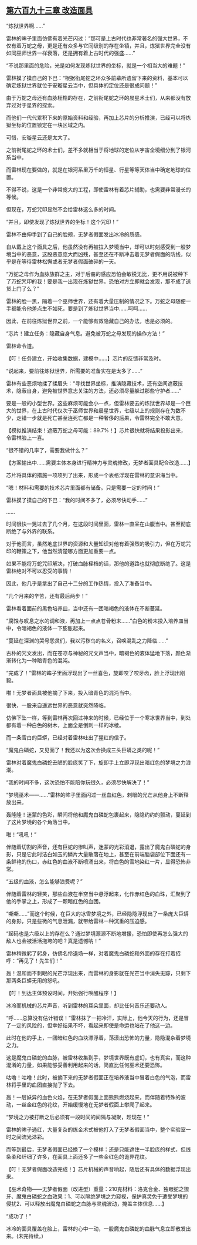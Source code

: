 ## [第六百九十三章 改造面具](https://www.xxbiquge.com/11_11222/8989876.html)


  “炼狱世界啊……”

  雷林的眸子里面仿佛有着光芒闪过：“那可是上古时代也非常著名的强大世界，不仅有着万蛇之母，更是还有众多与它同级别的存在坐镇，并且，炼狱世界完全没有如同巫师世界一样衰落，还是拥有着上古时代的强盛……”

  “不说那里面的危险，光是如何发现炼狱世界的坐标，就是一个相当大的难题！”

  雷林摸了摸自己的下巴：“根据衔尾蛇之环众多前辈所遗留下来的资料，基本可以确定炼狱世界就位于安璇星云当中，但具体的定位还是很成问题！”

  由于万蛇之母还有血脉桎梏的存在，之前衔尾蛇之环的晨星术士们，从来都没有放弃过对于星界的探索。

  而他们一代代累积下来的原始资料和经验，再加上芯片的分析推演，已经可以将炼狱坐标的位置锁定在一块区域之内。

  可惜，安璇星云还是太大了。

  之前衔尾蛇之环的术士们，差不多就相当于将地球的定位从宇宙全境细分到了银河系当中。

  而雷林现在要做的，就是在银河系里万千的恒星、行星等等天体当中确定地球的位置。

  不得不说，这是一个非常庞大的工程，即使雷林有着芯片辅助，也需要非常漫长的等候。

  但现在，万蛇咒印显然不会给雷林这么多的时间。

  “并且，即使发现了炼狱世界的坐标！这个咒印！”

  雷林不由伸手到了自己的脸颊，无梦者假面发出冰冷的质感。

  自从戴上这个面具之后，他虽然没有再被拉入梦境当中，却可以时刻感受到一股梦境当中的恶意，这股恶意庞大而凶残，甚至还在不断冲击着无梦者假面的防线，似乎是在等待雷林松懈或者无梦者假面破碎的一天。

  “万蛇之母作为血脉族群之主，对于后裔的感应恐怕会敏锐无比，更不用说被种下了万蛇咒印的我！要是我一出现在炼狱世界。恐怕对方立即就会发现，那不成了送货上门了么？”

  雷林的脸一黑，隔着一个巫师世界，还有着大量压制的情况之下。万蛇之母随便一手都能令他差点生不如死，要是到了炼狱世界当中……呵呵……

  因此，在前往炼狱世界之前，一个能够有效隐藏自己的办法，也是必须的。

  “芯片！建立任务：隐藏自身气息。避免被万蛇之母发现的操作方法！”

  雷林命令道。

  【叮！任务建立，开始收集数据，建模中……】芯片的反馈非常及时。

  “说起来，要前往炼狱世界，所需要的准备实在是太多了……”

  雷林有些恶烦地揉了揉眉头：“寻找世界坐标，推演隐藏技术，还有空间遮蔽技术，隐蔽自身，避免被世界意志关注的方法，还必须尽量躲过那些守护者……”

  要是一般的小型世界。这些麻烦可能会小一点，但雷林要去的炼狱世界却是一个巨大的世界，在上古时代仅次于巫师世界和晨星世界，七级以上的规则存在为数不少，走错一步就是死亡甚至连死亡都是一种奢侈的后果，令雷林完全不敢大意。

  【模拟推演结束！遮蔽万蛇之母可能：89.7%！】芯片很快就将结果投影出来，令雷林脸上一喜。

  “很不错的几率了，需要我做什么？”

  【方案输出中……需要主体本身进行精神力与灵魂修改，无梦者面具配合改造……】

  芯片将具体的措施一项项列了出来，形成一个表格浮现在雷林的意识海当中。

  “嗯！材料和需要的技术芯片里面都有储备。只是需要一定的时间！”

  雷林摸了摸自己的下巴：“我的时间不多了，必须尽快动手……”

  ……

  时间很快一晃过去了几个月，在这段时间里面，雷林一直呆在山腹当中。甚至彻底断绝了与外界的联系。

  对于他而言，虽然地底世界的资源和大量知识对他有着强烈的吸引力，但在万蛇咒印的鞭策之下，他当然清楚哪方面更加重要一点。

  如果不能将万蛇咒印解决，打破血脉桎梏的话，那他的道路也就彻底断绝了。这是雷林绝对不可以忍受的事情！

  因此，他几乎是拿出了自己十二分的工作热情，投入了准备当中。

  “几个月来的辛苦，还有最后两步！”

  雷林看着面前的黑色培养皿，当中还有一团暗褐色的液体在不断蔓延。

  “腐蚀与叹息之水的调和液，再加上一点点苍骨粉末……”白色的粉末投入培养皿当中，令暗褐色的液体一下膨胀起来。

  “蔓延在深渊的哭号怨灵们，我以污秽鸟的名义，召唤混乱之力降临……”

  古朴的咒文发出，而在苍凉与神秘的咒文声当中，暗褐色的液体猛地下落，颜色渐渐转化为一种暗青色的混沌。

  “完成了！”雷林的眸子里面浮现出了一丝喜色，旋即咬了咬牙齿，脸上浮现出刚毅。

  啪！无梦者面具被他摘了下来，投入暗青色的混沌当中。

  很快，一股来自遥远世界的恶意就突然降临。

  仿佛下坠一样，等到雷林再次回过神来的时候，已经位于一个寒冰世界当中，到处都有着一种白色的树木，上面全是倒刺一样的冰棱。

  而一条雪白的巨蟒，已经对着雷林吐出了猩红的信子。

  “魔鬼白磷蛇，又见面了！我还以为这次会换成三头巨蟒之类的呢！”

  雷林对着魔鬼白磷蛇丑陋的脸庞笑了下，旋即手上立即浮现出暗红色的梦境之力浪潮。

  “我的时间不多，这次恐怕不能陪你玩很久，必须尽快解决了！”

  “梦境巫术——……”雷林的眸子里面闪过一丝血红色，刺眼的光芒从他身上不断释放出来。

  轰隆隆！迷蒙的色彩，瞬间将他和魔鬼白磷蛇包裹起来，隐隐约约的颤动，蔓延到了这片梦境的各个角落当中。

  啪！“吼吼！”

  伴随着切割的声音，还有巨蛇的惨叫声，迷蒙的光彩消退，露出了魔鬼白磷蛇的身影，只是它此时洁白如玉的鳞片大量散落在地上，甚至在前端脑袋部位下面还有一条鲜艳的伤口，赤红色的血液不断喷涌出来，将白色的雪地染红一片，显得恐怖非常。

  “五级的血液，怎么能够浪费呢？”

  伴随着雷林的轻笑，那些血液在半空当中悬浮起来，化作赤红色的血珠，汇聚到了他的手掌之上，形成了一颗暗红色的血团。

  “嘶嘶……”而这个时候，在巨大的冰雪梦境之外，已经隐隐浮现出了一条庞大巨蟒的身影，只是些微的气息泄漏，就带给雷林一种沉重的压迫感。

  “起码也是六级以上的存在么？通过梦境源源不断地增援，恐怕即使再怎么强大的敌人也会被活活拖垮的吧？真是遗憾呐！”

  雷林稍微躬了躬身，仿佛名伶退场一样，对着魔鬼白磷蛇和外面的存在打着招呼：“再见了！先生们！”

  轰！温和而不刺眼的光芒浮现出来，而雷林的身影就在光芒当中消失无踪，只剩下那两条巨蟒无用的怒吼。

  【叮！到达主体预设时间，开始强行唤醒程序！】

  冰冷而机械的芯片声音，听到雷林的耳朵里面，却比任何音乐还要动人。

  “呼……总算没有估计错误！”雷林抹了一把冷汗，实际上，他今天的行为，还是冒了一定的风险的，但幸好结果不坏，看起来即使是命运也站在了他这一边。

  此时在他的手上，一团暗红色的血块漂浮着，荡漾出恐怖的力量，隐隐混杂着梦境之力。

  这是魔鬼白磷蛇的血脉，被雷林收集到手，梦境世界既有虚幻，也有真实，而这种混淆的力量，如果能够妥善利用起来的话，简直比任何巫术还要恐怖。

  咕噜！咕噜！此时，被摘下来的无梦者假面正在培养液当中冒着白色的气泡，而雷林将手里的血团直接抛了下去。

  轰！一层妖异的血色火焰，在无梦者假面上面熊熊燃烧起来，而伴随着特殊的波动，一丝金红色的花纹，开始缓慢地在无梦者假面上攀爬了起来。

  “梦境之力被打断之后必须有一段时间的间隔与凝聚，趁现在！”

  雷林的眸子通红，大量复杂的炼金术式被他打入了无梦者假面当中，整个实验室一时之间流光溢彩。

  而等到最后，无梦者假面已经换了一个模样：还是只能遮住一半脸庞的样式，但线条柔和纤细了许多，在面具上面还多了一些金红色的诡异花纹。

  【叮！无梦者假面改造完成！】芯片机械的声音响起，随后还有具体的数据浮现出来。

  【巫术奇物——无梦者假面（改进型）重量：210克材料：洛克合金、独眼蛇之獠牙、魔鬼白磷蛇之血效果：1、可以隔绝梦境之力窥视，保护真灵免于遭受梦境的侵扰2、可以释放出魔鬼白磷蛇之血脉与灵魂波动，掩盖主体信息……】

  “成功了！”

  冰冷的面具覆盖在脸上，雷林的心中一动，一股魔鬼白磷蛇的血脉气息立即散发出来。(未完待续。)
